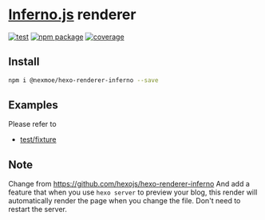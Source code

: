 # [Inferno.js](https://infernojs.org/) renderer

[![test](https://github.com/nexmoe/hexo-renderer-inferno/workflows/Testing/badge.svg)](https://github.com/hexojs/hexo-renderer-inferno/actions?query=workflow%3ATesting)
[![npm package](https://badge.fury.io/js/hexo-renderer-inferno.svg)](https://www.npmjs.com/package/@nexmoe/hexo-renderer-inferno)
[![coverage](https://img.shields.io/coveralls/hexojs/hexo-renderer-inferno.svg)](https://coveralls.io/r/nexmoe/hexo-renderer-inferno?branch=master)

## Install

```sh
npm i @nexmoe/hexo-renderer-inferno --save
```

## Examples

Please refer to

- [test/fixture](https://github.com/nexmoe/hexo-renderer-inferno/tree/master/test/fixture)

## Note

Change from <https://github.com/hexojs/hexo-renderer-inferno>
And add a feature that when you use `hexo server` to preview your blog, this render will automatically render the page when you change the file. Don't need to restart the server.
